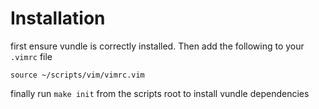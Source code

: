 # Installation

first ensure vundle is correctly installed. Then add the following to your `.vimrc` file

```
source ~/scripts/vim/vimrc.vim
```

finally run `make init` from the scripts root to install vundle dependencies
